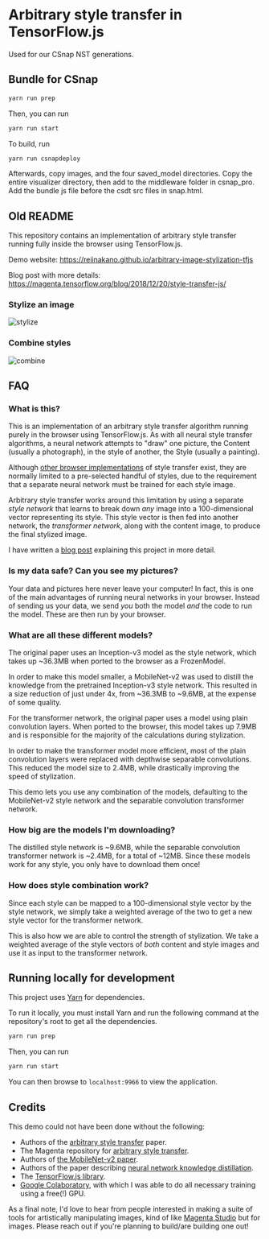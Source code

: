 # Arbitrary style transfer in TensorFlow.js

Used for our CSnap NST generations.

## Bundle for CSnap

```bash
yarn run prep
```

Then, you can run

```bash
yarn run start
```

To build, run

```bash
yarn run csnapdeploy
```

Afterwards, copy images, and the four saved_model directories. Copy the entire visualizer directory, then
add to the middleware folder in csnap_pro. Add the bundle js file before the csdt src files in snap.html.

## Old README

This repository contains an implementation of arbitrary style transfer running fully
inside the browser using TensorFlow.js.

Demo website: <https://reiinakano.github.io/arbitrary-image-stylization-tfjs>

Blog post with more details: <https://magenta.tensorflow.org/blog/2018/12/20/style-transfer-js/>

### Stylize an image

![stylize](readme_img/stylize.jpg)

### Combine styles

![combine](readme_img/combine.jpg)

## FAQ

### What is this?

This is an implementation of an arbitrary style transfer algorithm
running purely in the browser using TensorFlow.js. As with all neural
style transfer algorithms, a neural network attempts to "draw" one
picture, the Content (usually a photograph), in the style of another,
the Style (usually a painting).

Although [other browser implementations](https://github.com/reiinakano/fast-style-transfer-deeplearnjs)
of style transfer exist,
they are normally limited to a pre-selected handful of styles, due to
the requirement that a separate neural network must be trained for each
style image.

Arbitrary style transfer works around this limitation by using a
separate _style network_ that learns to break down _any_ image into
a 100-dimensional vector representing its style. This style vector is
then fed into another network, the _transformer network_, along
with the content image, to produce the final stylized image.

I have written a [blog post](https://magenta.tensorflow.org/blog/2018/12/20/style-transfer-js/)
explaining this project in more detail.

### Is my data safe? Can you see my pictures?

Your data and pictures here never leave your computer! In fact,
this is one of the main advantages of running neural networks
in your browser. Instead of sending us your data, we send _you_
both the model _and_ the code to run the model. These are then
run by your browser.

### What are all these different models?

The original paper uses an Inception-v3 model
as the style network, which takes up ~36.3MB
when ported to the browser as a FrozenModel.

In order to make this model smaller, a MobileNet-v2 was
used to distill the knowledge from the pretrained Inception-v3
style network. This resulted in a size reduction of just under 4x,
from ~36.3MB to ~9.6MB, at the expense of some quality.

For the transformer network, the original paper uses
a model using plain convolution layers. When ported to
the browser, this model takes up 7.9MB and is responsible
for the majority of the calculations during stylization.

In order to make the transformer model more efficient, most of the
plain convolution layers were replaced with depthwise separable
convolutions. This reduced the model size to 2.4MB, while
drastically improving the speed of stylization.

This demo lets you use any combination of the models, defaulting
to the MobileNet-v2 style network and the separable convolution
transformer network.

### How big are the models I'm downloading?

The distilled style network is ~9.6MB, while the separable convolution
transformer network is ~2.4MB, for a total of ~12MB.
Since these models work for any style, you only
have to download them once!

### How does style combination work?

Since each style can be mapped to a 100-dimensional
style vector by the style network,
we simply take a weighted average of the two to get
a new style vector for the transformer network.

This is also how we are able to control the strength
of stylization. We take a weighted average of the style
vectors of _both_ content and style images and use
it as input to the transformer network.

## Running locally for development

This project uses [Yarn](https://yarnpkg.com/en/) for dependencies.

To run it locally, you must install Yarn and run the following command at the repository's root to get all the dependencies.

```bash
yarn run prep
```

Then, you can run

```bash
yarn run start
```

You can then browse to `localhost:9966` to view the application.

## Credits

This demo could not have been done without the following:

- Authors of the [arbitrary style transfer](https://arxiv.org/abs/1705.06830) paper.
- The Magenta repository for [arbitrary style transfer](https://github.com/tensorflow/magenta/tree/master/magenta/models/arbitrary_image_stylization).
- Authors of [the MobileNet-v2 paper](https://arxiv.org/abs/1801.04381).
- Authors of the paper describing [neural network knowledge distillation](https://arxiv.org/abs/1503.02531).
- The [TensorFlow.js library](https://js.tensorflow.org).
- [Google Colaboratory](https://colab.research.google.com/), with which I was able
  to do all necessary training using a free(!) GPU.

As a final note, I'd love to hear from people interested
in making a suite of tools for artistically manipulating images, kind of like
[Magenta Studio](https://magenta.tensorflow.org/studio)
but for images. Please reach out if you're planning to build/are
building one out!

